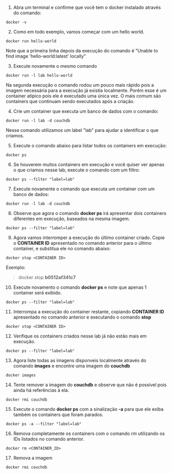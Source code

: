 1. Abra um terminal e confirme que você tem o docker instalado através do comando:
```
docker -v
```

2. Como em todo exemplo, vamos começar com um hello world.
```
docker run hello-world
```
Note que a primeira linha depois da execução do comando é "Unable to find image 'hello-world:latest' locally"

3. Execute novamente o mesmo comando
```
docker run -l lab hello-world
```
Na segunda execução o comando rodou um pouco mais rápido pois a imagem necessária para a execução já existia localmente.
Porém esse é um container atípico pois ele é executado uma única vez. O mais comum são containers que continuam sendo executados após a criação.

4. Crie um container que executa um banco de dados com o comando:
```
docker run -l lab -d couchdb
```
Nesse comando utilizamos um label "lab" para ajudar a identificar o que criamos.

5. Execute o comando abaixo para listar todos os containers em execução:
```
docker ps
```

6. Se houverem muitos containers em execução e você quiser ver apenas o que criamos nesse lab, execute o comando com um filtro:
```
docker ps --filter "label=lab"
```

7. Execute novamente o comando que executa um container com um banco de dados:
```
docker run -l lab -d couchdb
```

8. Observe que agora o comando **docker ps** irá apresentar dois containers diferentes em execução, baseados na mesma imagem.
```
docker ps --filter "label=lab"
```

9. Agora vamos interromper a execução do último container criado. Copie o **CONTAINER ID** apresentado no comando anterior para o último container, e substitua ele no comando abaixo:
```
docker stop <CONTAINER ID>
```
Exemplo: 
>docker stop **b0512af341c7**

10. Execute novamento o comando **docker ps** e note que apenas 1 container será exibido.
```
docker ps --filter "label=lab"
```

11. Interrompa a execução do container restante, copiando **CONTAINER ID** apresentado no comando anterior e executando o comando **stop**
```
docker stop <CONTAINER ID>
```
12. Verifique os containers criados nesse lab já não estão mais em execução.
```
docker ps --filter "label=lab"
```

13. Agora liste todas as imagens disponveis localmente através do comando **images** e encontre uma imagem do **couchdb**
```
docker images
```

14. Tente remover a imagem do **couchdb** e observe que não é possível pois ainda há referências à ela.
```
docker rmi couchdb
```

15. Execute o comando **docker ps** com a sinalização **-a** para que ele exiba também os containers que foram parados.
```
docker ps -a --filter "label=lab"
```

16. Remova completamente os containers com o comando *rm* utilizando os IDs listados no comando anterior.
```
docker rm <CONTAINER_ID>
```

17. Remova a imagem
```
docker rmi couchdb
```
